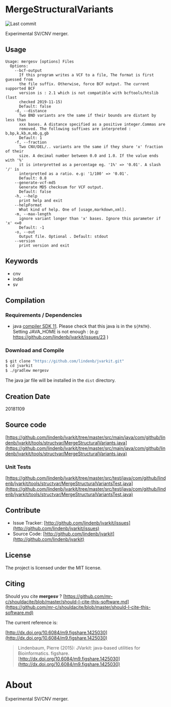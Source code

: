 # MergeStructuralVariants

![Last commit](https://img.shields.io/github/last-commit/lindenb/jvarkit.png)

Experimental SV/CNV merger.


## Usage

```
Usage: mergesv [options] Files
  Options:
    --bcf-output
      If this program writes a VCF to a file, The format is first guessed from 
      the file suffix. Otherwise, force BCF output. The current supported BCF 
      version is : 2.1 which is not compatible with bcftools/htslib (last 
      checked 2019-11-15)
      Default: false
    -d, --distance
      Two BND variants are the same if their bounds are distant by less than 
      xxx bases. A distance specified as a positive integer.Commas are 
      removed. The following suffixes are interpreted : b,bp,k,kb,m,mb,g,gb
      Default: 1
    -f, --fraction
      Two CNV/DEL/.. variants are the same if they share 'x' fraction of their 
      size. A decimal number between 0.0 and 1.0. If the value ends with '%' 
      it is interpretted as a percentage eg. '1%' => '0.01'. A slash '/' is 
      interpretted as a ratio. e.g: '1/100' => '0.01'.
      Default: 0.8
    --generate-vcf-md5
      Generate MD5 checksum for VCF output.
      Default: false
    -h, --help
      print help and exit
    --helpFormat
      What kind of help. One of [usage,markdown,xml].
    -m, --max-length
      ignore variant longer than 'x' bases. Ignore this parameter if 'x' <=0
      Default: -1
    -o, --out
      Output file. Optional . Default: stdout
    --version
      print version and exit

```


## Keywords

 * cnv
 * indel
 * sv


## Compilation

### Requirements / Dependencies

* java [compiler SDK 11](https://jdk.java.net/11/). Please check that this java is in the `${PATH}`. Setting JAVA_HOME is not enough : (e.g: https://github.com/lindenb/jvarkit/issues/23 )


### Download and Compile

```bash
$ git clone "https://github.com/lindenb/jvarkit.git"
$ cd jvarkit
$ ./gradlew mergesv
```

The java jar file will be installed in the `dist` directory.


## Creation Date

20181109

## Source code 

[https://github.com/lindenb/jvarkit/tree/master/src/main/java/com/github/lindenb/jvarkit/tools/structvar/MergeStructuralVariants.java](https://github.com/lindenb/jvarkit/tree/master/src/main/java/com/github/lindenb/jvarkit/tools/structvar/MergeStructuralVariants.java)

### Unit Tests

[https://github.com/lindenb/jvarkit/tree/master/src/test/java/com/github/lindenb/jvarkit/tools/structvar/MergeStructuralVariantsTest.java](https://github.com/lindenb/jvarkit/tree/master/src/test/java/com/github/lindenb/jvarkit/tools/structvar/MergeStructuralVariantsTest.java)


## Contribute

- Issue Tracker: [http://github.com/lindenb/jvarkit/issues](http://github.com/lindenb/jvarkit/issues)
- Source Code: [http://github.com/lindenb/jvarkit](http://github.com/lindenb/jvarkit)

## License

The project is licensed under the MIT license.

## Citing

Should you cite **mergesv** ? [https://github.com/mr-c/shouldacite/blob/master/should-I-cite-this-software.md](https://github.com/mr-c/shouldacite/blob/master/should-I-cite-this-software.md)

The current reference is:

[http://dx.doi.org/10.6084/m9.figshare.1425030](http://dx.doi.org/10.6084/m9.figshare.1425030)

> Lindenbaum, Pierre (2015): JVarkit: java-based utilities for Bioinformatics. figshare.
> [http://dx.doi.org/10.6084/m9.figshare.1425030](http://dx.doi.org/10.6084/m9.figshare.1425030)


# About

Experimental SV/CNV merger.




